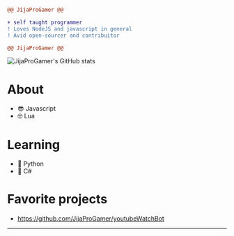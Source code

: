 ```diff

@@ JijaProGamer @@

+ self taught programmer
! Loves NodeJS and javascript in general
! Avid open-sourcer and contribuitor

@@ JijaProGamer @@

```

![JijaProGamer's GitHub stats](https://github-readme-stats.vercel.app/api?username=jijaprogamer&show_icons=true&theme=radical)

# About
 * 😎 Javascript
 * 🤓 Lua

# Learning
 * 🐍 Python
 * 🦇 C#

# Favorite projects
 * https://github.com/JijaProGamer/youtubeWatchBot

<p align="left">
  
</p>

---
